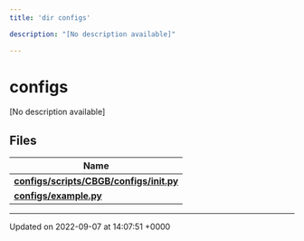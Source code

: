 ```yaml
---
title: 'dir configs'

description: "[No description available]"

---
```


# configs

[No description available]

## Files

| Name           |
| -------------- |
| **[configs/scripts/CBGB/configs/__init__.py](/documentation/code/files/scripts_2cbgb_2configs_2____init_____8py/#file-scriptscbgbconfigs-init-py)**  |
| **[configs/example.py](/documentation/code/files/example_8py/#file-examplepy)**  |






-------------------------------

Updated on 2022-09-07 at 14:07:51 +0000

